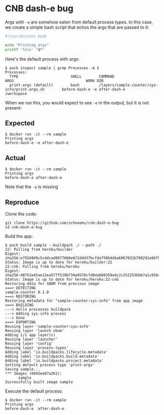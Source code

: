 # CNB dash-e bug

Args with `-e` are somehow eaten from default process types. In this case, we create a simple bash script that echos the args that are passed to it:

```bash
#!/usr/bin/env bash

echo "Printing args"
printf '%s\n' "$*"
```

Here's the default process with args:

```
$ pack inspect sample | grep Processes -A 5
Processes:
  TYPE                        SHELL        COMMAND                                              ARGS                                 WORK DIR
  print-args (default)        bash         /layers/sample-counter/sys-info/print-args.sh        before-dash-e -e after-dash-e        /workspace
```

When we run this, you would expect to see `-e` in the output, but it is not present:

## Expected

```
$ docker run -it --rm sample
Printing args
before-dash-e -e after-dash-e
```

## Actual

```
$ docker run -it --rm sample
Printing args
before-dash-e after-dash-e
```

Note that the `-e` is missing

## Reproduce

Clone the code:

```
git clone https://github.com/schneems/cnb-dash-e-bug
cd cnb-dash-e-bug
```

Build the app:

```
$ pack build sample --buildpack ./ --path ./
22: Pulling from heroku/builder
Digest: sha256:e7916849c5cddcad0877666e672ddd37bcfdaf5064dba6967032b780291e66f5
Status: Image is up to date for heroku/builder:22
22-cnb: Pulling from heroku/heroku
Digest: sha256:48752e45ae12ea577f519b734a9578c7d0dab08359edc2c252253bb67a1c6564
Status: Image is up to date for heroku/heroku:22-cnb
Restoring data for SBOM from previous image
===> DETECTING
sample-counter 0.1.0
===> RESTORING
Restoring metadata for "sample-counter:sys-info" from app image
===> BUILDING
---> Hello processes buildpack
---> Adding sys-info process
---> Done
===> EXPORTING
Reusing layer 'sample-counter:sys-info'
Reusing layer 'launch.sbom'
Adding 1/1 app layer(s)
Reusing layer 'launcher'
Reusing layer 'config'
Reusing layer 'process-types'
Adding label 'io.buildpacks.lifecycle.metadata'
Adding label 'io.buildpacks.build.metadata'
Adding label 'io.buildpacks.project.metadata'
Setting default process type 'print-args'
Saving sample...
*** Images (6992ee87a261):
      sample
Successfully built image sample
```

Execute the default process:

```
$ docker run -it --rm sample
Printing args
before-dash-e  after-dash-e
```
